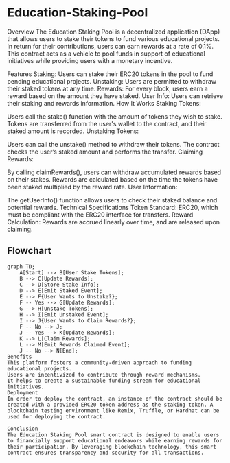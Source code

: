 # Education-Staking-Pool
Overview
The Education Staking Pool is a decentralized application (DApp) that allows users to stake their tokens to fund various educational projects. In return for their contributions, users can earn rewards at a rate of 0.1%. This contract acts as a vehicle to pool funds in support of educational initiatives while providing users with a monetary incentive.

Features
Staking: Users can stake their ERC20 tokens in the pool to fund pending educational projects.
Unstaking: Users are permitted to withdraw their staked tokens at any time.
Rewards: For every block, users earn a reward based on the amount they have staked.
User Info: Users can retrieve their staking and rewards information.
How It Works
Staking Tokens:

Users call the stake() function with the amount of tokens they wish to stake.
Tokens are transferred from the user's wallet to the contract, and their staked amount is recorded.
Unstaking Tokens:

Users can call the unstake() method to withdraw their tokens.
The contract checks the user’s staked amount and performs the transfer.
Claiming Rewards:

By calling claimRewards(), users can withdraw accumulated rewards based on their stakes.
Rewards are calculated based on the time the tokens have been staked multiplied by the reward rate.
User Information:

The getUserInfo() function allows users to check their staked balance and potential rewards.
Technical Specifications
Token Standard: ERC20, which must be compliant with the ERC20 interface for transfers.
Reward Calculation: Rewards are accrued linearly over time, and are released upon claiming.

## Flowchart

```mermaid
graph TD;
    A[Start] --> B[User Stake Tokens];
    B --> C[Update Rewards];
    C --> D[Store Stake Info];
    D --> E[Emit Staked Event];
    E --> F{User Wants to Unstake?};
    F -- Yes --> G[Update Rewards];
    G --> H[Unstake Tokens];
    H --> I[Emit Unstaked Event];
    I --> J{User Wants to Claim Rewards?};
    F -- No --> J;
    J -- Yes --> K[Update Rewards];
    K --> L[Claim Rewards];
    L --> M[Emit Rewards Claimed Event];
    J -- No --> N[End];
Benefits
This platform fosters a community-driven approach to funding educational projects.
Users are incentivized to contribute through reward mechanisms.
It helps to create a sustainable funding stream for educational initiatives.
Deployment
In order to deploy the contract, an instance of the contract should be created with a provided ERC20 token address as the staking token. A blockchain testing environment like Remix, Truffle, or Hardhat can be used for deploying the contract.

Conclusion
The Education Staking Pool smart contract is designed to enable users to financially support educational endeavors while earning rewards for their participation. By leveraging blockchain technology, this smart contract ensures transparency and security for all transactions.
